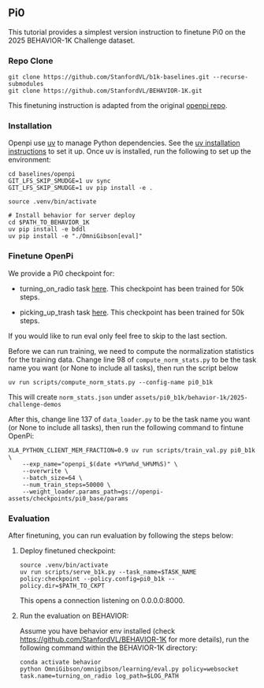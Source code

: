 ## Pi0

This tutorial provides a simplest version instruction to finetune Pi0 on the 2025 BEHAVIOR-1K Challenge dataset. 

### Repo Clone

```
git clone https://github.com/StanfordVL/b1k-baselines.git --recurse-submodules
git clone https://github.com/StanfordVL/BEHAVIOR-1K.git
```
This finetuning instruction is adapted from the original [openpi repo](https://github.com/Physical-Intelligence/openpi).


### Installation

Openpi use [uv](https://docs.astral.sh/uv/) to manage Python dependencies. See the [uv installation instructions](https://docs.astral.sh/uv/getting-started/installation/) to set it up. Once uv is installed, run the following to set up the environment:

```
cd baselines/openpi
GIT_LFS_SKIP_SMUDGE=1 uv sync
GIT_LFS_SKIP_SMUDGE=1 uv pip install -e .

source .venv/bin/activate

# Install behavior for server deploy 
cd $PATH_TO_BEHAVIOR_1K
uv pip install -e bddl
uv pip install -e "./OmniGibson[eval]"
```

### Finetune OpenPi

We provide a Pi0 checkpoint for:
    
- turning_on_radio task [here](https://drive.google.com/file/d/1YU7evHBj7vfjmE-tNK-Rbie8ytholQTc/view?usp=sharing). This checkpoint has been trained for 50k steps.

- picking_up_trash task [here](https://drive.google.com/file/d/1G_ACu3uUP_9RmXDgqa7307aFt28G-vJN/view?usp=sharing). This checkpoint has been trained for 50k steps.

If you would like to run eval only feel free to skip to the last section. 

Before we can run training, we need to compute the normalization statistics for the training data. Change line 98 of `compute_norm_stats.py` to be the task name you want (or None to include all tasks), then run the script below

```
uv run scripts/compute_norm_stats.py --config-name pi0_b1k
```
This will create `norm_stats.json` under `assets/pi0_b1k/behavior-1k/2025-challenge-demos`


After this, change line 137 of `data_loader.py` to be the task name you want (or None to include all tasks), then run the following command to fintune OpenPi:

```
XLA_PYTHON_CLIENT_MEM_FRACTION=0.9 uv run scripts/train_val.py pi0_b1k \
    --exp_name="openpi_$(date +%Y%m%d_%H%M%S)" \
    --overwrite \
    --batch_size=64 \
    --num_train_steps=50000 \
    --weight_loader.params_path=gs://openpi-assets/checkpoints/pi0_base/params
```


### Evaluation

After finetuning, you can run evaluation by following the steps below:

1. Deploy finetuned checkpoint:

    ```
    source .venv/bin/activate
    uv run scripts/serve_b1k.py --task_name=$TASK_NAME policy:checkpoint --policy.config=pi0_b1k --policy.dir=$PATH_TO_CKPT
    ```
    This opens a connection listening on 0.0.0.0:8000.


2. Run the evaluation on BEHAVIOR:

    Assume you have behavior env installed (check https://github.com/StanfordVL/BEHAVIOR-1K for more details), run the following command within the BEHAVIOR-1K directory:
    ```
    conda activate behavior 
    python OmniGibson/omnigibson/learning/eval.py policy=websocket task.name=turning_on_radio log_path=$LOG_PATH
    ```
